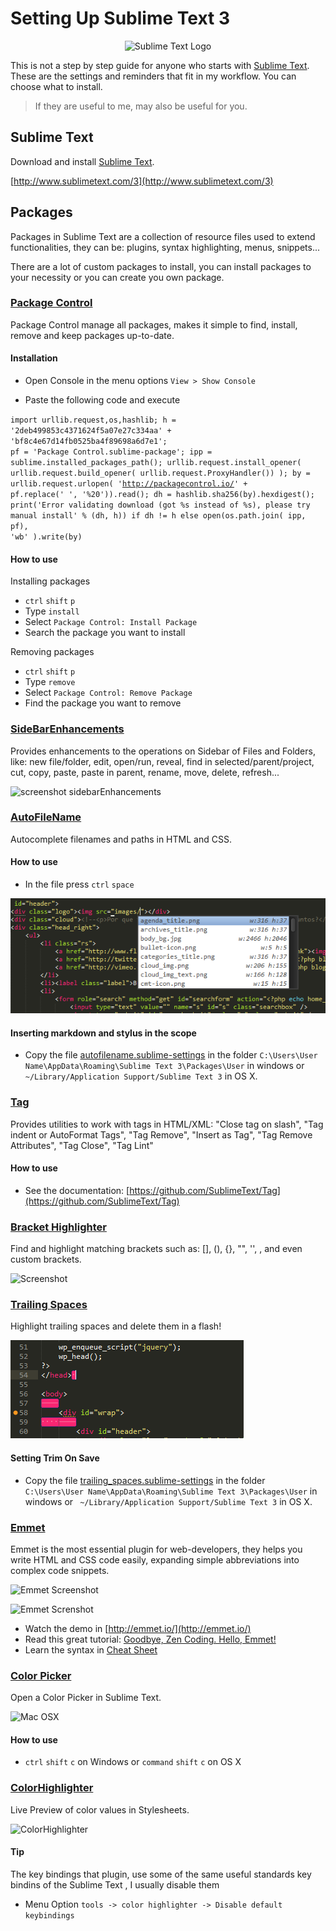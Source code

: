 # Setting Up Sublime Text 3 #

<p align="center"><img src="http://upload.wikimedia.org/wikipedia/en/4/4c/Sublime_Text_Logo.png" alt="Sublime Text Logo" width="120" ></p>

This is not a step by step guide for anyone who starts with [Sublime Text](http://www.sublimetext.com/). These are the settings and reminders that fit in my workflow. You can choose what to install.

> If they are useful to me, may also be useful for you.

## Sublime Text ##

Download and install [Sublime Text](http://www.sublimetext.com/).

[http://www.sublimetext.com/3](http://www.sublimetext.com/3)

## Packages ##

Packages in Sublime Text are a collection of resource files used to extend functionalities, they can be: plugins, syntax highlighting, menus, snippets...

There are a lot of custom packages to install, you can install packages to your necessity or you can create you own package.

### [Package Control](https://sublime.wbond.net/) ###

Package Control manage all packages, makes it simple to find, install, remove and keep packages up-to-date.

#### Installation ####

* Open Console in the menu options `View > Show Console`

* Paste the following code and execute

<code>import urllib.request,os,hashlib; h = '2deb499853c4371624f5a07e27c334aa' + 'bf8c4e67d14fb0525ba4f89698a6d7e1'; pf = 'Package Control.sublime-package'; ipp = sublime.installed_packages_path(); urllib.request.install_opener( urllib.request.build_opener( urllib.request.ProxyHandler()) ); by = urllib.request.urlopen( 'http://packagecontrol.io/' + pf.replace(' ', '%20')).read(); dh = hashlib.sha256(by).hexdigest(); print('Error validating download (got %s instead of %s), please try manual install' % (dh, h)) if dh != h else open(os.path.join( ipp, pf), 'wb' ).write(by)</code>

#### How to use ####

Installing packages

* `ctrl` `shift` `p`
* Type `install`
* Select `Package Control: Install Package`
* Search the package you want to install

Removing packages

* `ctrl` `shift` `p`
* Type `remove`
* Select `Package Control: Remove Package`
* Find the package you want to remove

### [SideBarEnhancements](https://github.com/titoBouzout/SideBarEnhancements) ###

Provides enhancements to the operations on Sidebar of Files and Folders, like: new file/folder, edit, open/run, reveal, find in selected/parent/project, cut, copy, paste, paste in parent, rename, move, delete, refresh...

![screenshot sidebarEnhancements](http://dl.dropbox.com/u/43596449/tito/sublime/SideBar/screenshot.png)

### [AutoFileName](https://github.com/BoundInCode/AutoFileName) ###

Autocomplete filenames and paths in HTML and CSS.

#### How to use ####

* In the file press `ctrl` `space`

![Screenshot AutoFileName screenshots](Screenshots/AutoFileName.png)

#### Inserting markdown and stylus in the scope ####

* Copy the file [autofilename.sublime-settings](https://raw.githubusercontent.com/tiagoporto/setting-up-sublime-text/master/Packages%20Settings/autofilename.sublime-settings) in the folder `C:\Users\User Name\AppData\Roaming\Sublime Text 3\Packages\User` in windows or ` ~/Library/Application Support/Sublime Text 3` in OS X.

### [Tag](https://github.com/SublimeText/Tag) ###

Provides utilities to work with tags in HTML/XML: "Close tag on slash", "Tag indent or AutoFormat Tags", "Tag Remove", "Insert as Tag", "Tag Remove Attributes", "Tag Close", "Tag Lint"

#### How to use ####

* See the documentation: [https://github.com/SublimeText/Tag](https://github.com/SublimeText/Tag)

### [Bracket Highlighter](https://github.com/facelessuser/BracketHighlighter) ###

Find and highlight matching brackets such as: [], (), {}, "", '', <tag></tag>, and even custom brackets.

![Screenshot](http://dl.dropbox.com/u/342698/BracketHighlighter/Example1.png )

### [Trailing Spaces](https://github.com/SublimeText/TrailingSpaces)

Highlight trailing spaces and delete them in a flash!

![Screenshot TrailingSpaces](Screenshots/TrailingSpaces.png "")

#### Setting Trim On Save ####

* Copy the file [trailing_spaces.sublime-settings](https://raw.githubusercontent.com/tiagoporto/setting-up-sublime-text/master/Packages%20Settings/trailing_spaces.sublime-settings) in the folder `C:\Users\User Name\AppData\Roaming\Sublime Text 3\Packages\User` in windows or ` ~/Library/Application Support/Sublime Text 3` in OS X.

### [Emmet](http://emmet.io/) ###

Emmet is the most essential plugin for web-developers, they helps you write HTML and CSS code easily, expanding simple abbreviations into complex code snippets.

![Emmet Screenshot](http://media.mediatemple.netdna-cdn.com/wp-content/uploads/2013/03/initializers.gif)

![Emmet Screnshot](http://media.mediatemple.netdna-cdn.com/wp-content/uploads/2013/03/multiplication.gif)

* Watch the demo in [http://emmet.io/](http://emmet.io/)
* Read this great tutorial: [Goodbye, Zen Coding. Hello, Emmet!](http://www.smashingmagazine.com/2013/03/26/goodbye-zen-coding-hello-emmet/)
* Learn the syntax in [Cheat Sheet](http://docs.emmet.io/cheat-sheet/)

### [Color Picker](http://weslly.github.io/ColorPicker/) ###

Open a Color Picker in Sublime Text.

![Mac OSX](http://i.minus.com/i5KI6SBAfs7Qk.png)

#### How to use ####

* `ctrl` `shift` `c` on Windows or `command` `shift` `c` on OS X

### [ColorHighlighter](https://github.com/Monnoroch/ColorHighlighter) ###

Live Preview of color values in Stylesheets.

![ColorHighlighter](http://i.imgur.com/UPmEk09.png)

#### Tip ####

The key bindings that plugin, use some of the same useful standards key bindins of the Sublime Text , I usually disable them

* Menu Option `tools -> color highlighter -> Disable default keybindings`


<!--
### [DocBlockr](https://github.com/spadgos/sublime-jsdocs) ###

### [AllAutocomplete](https://github.com/alienhard/SublimeAllAutocomplete) ###


### [SFTP](http://wbond.net/sublime_packages/sftp)

### [EditorConfig](http://editorconfig.org/)

Working with Markdown

### [Markdown Preview](https://github.com/revolunet/sublimetext-markdown-preview)

### [MarkdownEditing](https://github.com/SublimeText-Markdown/MarkdownEditing) ###

### [AngularJS](https://github.com/angular-ui/AngularJS-sublime-package)

### [Jquery](https://github.com/SublimeText/jQuery)

### [Can I Use](https://github.com/Azd325/sublime-text-caniuse)

Keyboard shortcut `ctrl+alt+f`

### [GhostText](https://github.com/Cacodaimon/GhostText-for-SublimeText)

- [Extension for Chrome](https://chrome.google.com/webstore/detail/ghosttext-for-chrome/godiecgffnchndlihlpaajjcplehddca?utm_source=chrome-ntp-icon)

### [Gist](https://github.com/condemil/Gist)

### [Gulp](https://github.com/NicoSantangelo/sublime-gulp)

### [Terminal](https://github.com/wbond/sublime_terminal)

Keyboard shortcut `ctrl+alt+shift+t` to project folder

Keyboard shortcut `ctrl+shift+t` to file


## Additional Syntax Support

### [Apache Conf](https://github.com/colinta/ApacheConf.tmLanguage)

### [LESS](https://github.com/danro/LESS-sublime)

### [Robots](https://github.com/andriyko/sublime-robot-framework-assistant)

### [SASS](https://sublime.wbond.net/packages/Sass)

### [Stylus](https://github.com/billymoon/Stylus)

- [Stylus-Snippets](https://github.com/billymoon/Stylus-Snippets)

### [Laravel Blade](https://github.com/Medalink/laravel-blade)


## Snippets

ctrl+shift+alt+p

Local Folder

* Windows

`C:\Users\User Name\AppData\Roaming\Sublime Text 3\Packages\User`

[Comment Snippets](https://github.com/hachesilva/Comment-Snippets)

[JavaScript Console snippets](https://github.com/caiogondim/js-console-sublime-snippets)

[Jquery](https://sublime.wbond.net/packages/jQuery)

[Readme](https://gist.github.com/zenorocha/4526327) - Snippet from Zeno Rocha


## Key Bindings

### Mac OS

Super + b = `<strong>selection</strong>`

Super + i = `<em>selection</em>`

Super + u = `<u>selection</u>`

Super + alt + 7 = `encode_html_entities`

### Windows

Ctrl + b = `<strong>selection</strong>`

Ctrl + i = `<em>selection</em>`

Ctrl + u = `<u>selection</u>`

Ctrl + alt + 7 = `encode_html_entities`

## Tips

### Multiple Selection

`Ctrl+D` on Windows and Linux, or `Command+D` on OS X Quick Add Next

* `Alt+F3` on Windows and Linux, or `Ctrl+Command+G` on OS X. Find All

`Ctrl+Shift+L` or `Command+Shift+L` on OS X. Splitting the Selection into Lines

`Ctrl+K,Ctrl+D` on Windows and Linux, or `Command+K,Command+D` on OS X. Quick Skip Next

 if you go too far, use Undo Selection (Ctrl+U, or Command+U on OS X) to step backwards


* `ctrl` `k` `ctrl` `v` = Paste History
* `f11` = full screen
* `shift` `f11` = distract mode
* `ctrl` `shift` `t` = Reopen Closed Tab

### Workspace

* Layout in 2 columns `view/layout/Columns:2` or `alt+shift+2`

http://code.tutsplus.com/courses/perfect-workflow-in-sublime-text-2/lessons/your-first-snippet

https://realpython.com/blog/python/setting-up-sublime-text-3-for-full-stack-python-development/
https://github.com/mrmartineau/Placeholders
https://github.com/wbond/sublime_alignment
http://csscomb.com/
https://github.com/hachesilva/Comment-Snippets
https://github.com/caiogondim/js-console-sublime-snippets
 -->